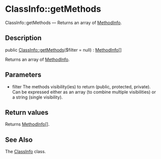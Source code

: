 ClassInfo::getMethods
================

ClassInfo::getMethods — Returns an array of [MethodInfo](https://github.com/lingtalfi/DocTools/blob/master/doc/api/DocTools/Info/MethodInfo.md).

Description
---------------


public [ClassInfo::getMethods](https://github.com/lingtalfi/DocTools/blob/master/doc/api/DocTools/Info/ClassInfo/getMethods.md)($filter = null) : [MethodInfo[]](https://github.com/lingtalfi/DocTools/blob/master/doc/api/DocTools/Info/MethodInfo.md)




Returns an array of [MethodInfo](https://github.com/lingtalfi/DocTools/blob/master/doc/api/DocTools/Info/MethodInfo.md).




Parameters
--------------

- filter
    The methods visibility(ies) to return (public, protected, private).
Can be expressed either as an array (to combine multiple visibilities) or a string (single visibility).

Return values
----------------

Returns [MethodInfo[]](https://github.com/lingtalfi/DocTools/blob/master/doc/api/DocTools/Info/MethodInfo.md).









See Also
-----------

The [ClassInfo](https://github.com/lingtalfi/DocTools/blob/master/doc/api/DocTools/Info/ClassInfo.md) class.
